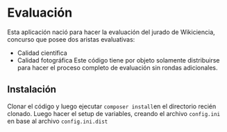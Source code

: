 # Evaluación
Esta aplicación nació para hacer la evaluación del jurado de Wikiciencia, concurso que posee dos aristas evaluativas:
* Calidad científica
* Calidad fotográfica
Este código tiene por objeto solamente distribuirse para hacer el proceso completo de evaluación sin rondas adicionales.

## Instalación
Clonar el código y luego ejecutar `composer install`en el directorio recién clonado. Luego hacer el setup de variables, creando el archivo `config.ini` en base al archivo `config.ini.dist`
